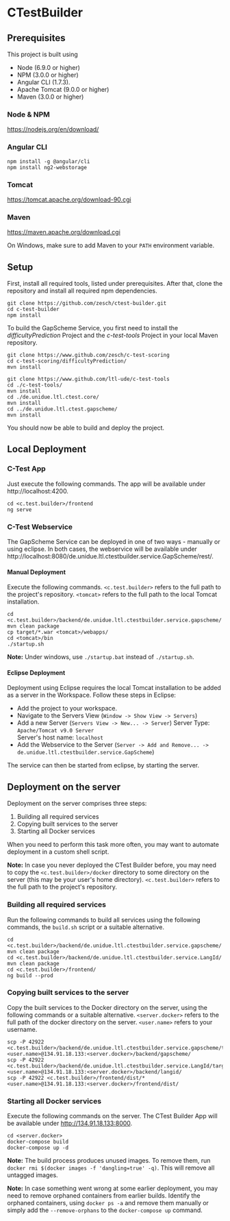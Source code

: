 # CTestBuilder

## Prerequisites
This project is built using 

+ Node (6.9.0 or higher)
+ NPM  (3.0.0 or higher) 
+ Angular CLI (1.7.3). 
+ Apache Tomcat (9.0.0 or higher)
+ Maven (3.0.0 or higher)

### Node & NPM

https://nodejs.org/en/download/

### Angular CLI

```
npm install -g @angular/cli
npm install ng2-webstorage
```

### Tomcat

https://tomcat.apache.org/download-90.cgi

### Maven 

https://maven.apache.org/download.cgi

On Windows, make sure to add Maven to your `PATH` environment variable.

## Setup

First, install all required tools, listed under prerequisites. 
After that, clone the repository and install all required npm dependencies.

```
git clone https://github.com/zesch/ctest-builder.git
cd c-test-builder
npm install
```

To build the GapScheme Service, you first need to install the _difficultyPrediction_ Project and the _c-test-tools_ Project in your local Maven repository.

```
git clone https://www.github.com/zesch/c-test-scoring
cd c-test-scoring/difficultyPrediction/
mvn install
```

```
git clone https://www.github.com/ltl-ude/c-test-tools
cd ./c-test-tools/
mvn install
cd ./de.unidue.ltl.ctest.core/
mvn install
cd ../de.unidue.ltl.ctest.gapscheme/
mvn install
```

You should now be able to build and deploy the project.

## Local Deployment

### C-Test App
Just execute the following commands. The app will be available under http://localhost:4200.

```
cd <c.test.builder>/frontend
ng serve
```

### C-Test Webservice

The GapScheme Service can be deployed in one of two ways - manually or using eclipse. 
In both cases, the webservice will be available under http://localhost:8080/de.unidue.ltl.ctestbuilder.service.GapScheme/rest/.

#### Manual Deployment

Execute the following commands. 
`<c.test.builder>` refers to the full path to the project's repository. 
`<tomcat>` refers to the full path to the local Tomcat installation.

```
cd <c.test.builder>/backend/de.unidue.ltl.ctestbuilder.service.gapscheme/
mvn clean package
cp target/*.war <tomcat>/webapps/
cd <tomcat>/bin
./startup.sh 
```

**Note:** Under windows, use `./startup.bat` instead of `./startup.sh`.

#### Eclipse Deployment

Deployment using Eclipse requires the local Tomcat installation to be added as a server in the Workspace. Follow these steps in Eclipse:

+ Add the project to your workspace.
+ Navigate to the Servers View (`Window -> Show View -> Servers`) 
+ Add a new Server (`Servers View -> New... -> Server`)
  Server Type: `Apache/Tomcat v9.0 Server`  
  Server's host name: `localhost`  
+ Add the Webservice to the Server (`Server -> Add and Remove... -> de.unidue.ltl.ctestbuilder.service.GapScheme`)    

The service can then be started from eclipse, by starting the server.

## Deployment on the server

Deployment on the server comprises three steps:

1. Building all required services
2. Copying built services to the server
3. Starting all Docker services

When you need to perform this task more often, you may want to automate deployment in a custom shell script.

**Note:** In case you never deployed the CTest Builder before, you may need to copy the `<c.test.builder>/docker` directory to some directory on the server (this may be your user's home directory). `<c.test.builder>` refers to the full path to the project's repository.

### Building all required services

Run the following commands to build all services using the following commands, the `build.sh` script or a suitable alternative.

```
cd <c.test.builder>/backend/de.unidue.ltl.ctestbuilder.service.gapscheme/
mvn clean package
cd <c.test.builder>/backend/de.unidue.ltl.ctestbuilder.service.LangId/
mvn clean package
cd <c.test.builder>/frontend/
ng build --prod
```

### Copying built services to the server

Copy the built services to the Docker directory on the server, using the following commands or a suitable alternative. `<server.docker>` refers to the full path of the docker directory on the server. `<user.name>` refers to your username.

```
scp -P 42922 <c.test.builder>/backend/de.unidue.ltl.ctestbuilder.service.gapscheme/target/*.war <user.name>@134.91.18.133:<server.docker>/backend/gapscheme/
scp -P 42922 <c.test.builder>/backend/de.unidue.ltl.ctestbuilder.service.LangId/target/*.war <user.name>@134.91.18.133:<server.docker>/backend/langid/
scp -P 42922 <c.test.builder>/frontend/dist/* <user.name>@134.91.18.133:<server.docker>/frontend/dist/
```

### Starting all Docker services

Execute the following commands on the server. The CTest Builder App will be available under http://134.91.18.133:8000.

```
cd <server.docker>
docker-compose build
docker-compose up -d
```

**Note:** The build process produces unused images. To remove them, run `docker rmi $(docker images -f 'dangling=true' -q)`. This will remove all untagged images.

**Note:** In case something went wrong at some earlier deployment, you may need to remove orphaned containers from earlier builds. Identify the orphaned containers, using `docker ps -a` and remove them manually or simply add the `--remove-orphans` to the `docker-compose up` command.

